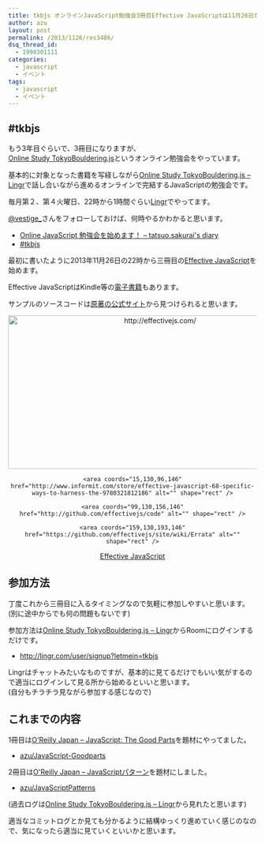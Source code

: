 ```yaml
---
title: tkbjs オンラインJavaScript勉強会3冊目Effective JavaScriptは11月26日からスタート
author: azu
layout: post
permalink: /2013/1126/res3486/
dsq_thread_id:
  - 1998301111
categories:
  - javascript
  - イベント
tags:
  - javascript
  - イベント
---
```

## #tkbjs

もう3年目ぐらいで、3冊目になりますが、  
[Online Study TokyoBouldering.js][1]というオンライン勉強会をやっています。

基本的に対象となった書籍を写経しながら[Online Study TokyoBouldering.js – Lingr][2]で話し合いながら進めるオンラインで完結するJavaScriptの勉強会です。

毎月第２、第４火曜日、22時から1時間ぐらい[Lingr][2]でやってます。

[@vestige_][3]さんをフォローしておけば、何時やるかわかると思います。

*   [Online JavaScript 勉強会を始めます！ &#8211; tatsuo.sakurai's diary][4]
*   [#tkbjs][5] 

最初に書いたように2013年11月26日の22時から三冊目の[Effective JavaScript][6]を始めます。

Effective JavaScriptはKindle等の[電子書籍][7]もあります。

サンプルのソースコードは[原著の公式サイト][8]から見つけられると思います。

<div class="kwout" style="text-align: center;">
  <img src="http://kwout.com/cutout/x/yp/ff/ehr.jpg" alt="http://effectivejs.com/" title="Effective JavaScript" width="600" height="311" style="border: none;" usemap="#map_xypffehr" /><br /> <map id="map_xypffehr" name="map_xypffehr">
    <area coords="112,76,247,85" href="http://www.informit.com/esds" alt="" shape="rect" />
    
    <area coords="15,130,96,146" href="http://www.informit.com/store/effective-javascript-68-specific-ways-to-harness-the-9780321812186" alt="" shape="rect" />
    
    <area coords="99,130,156,146" href="http://github.com/effectivejs/code" alt="" shape="rect" />
    
    <area coords="159,130,193,146" href="https://github.com/effectivejs/site/wiki/Errata" alt="" shape="rect" />
  </map>
  
  <p style="margin-top: 10px; text-align: center;">
    <a href="http://effectivejs.com/">Effective JavaScript</a>
  </p>
</div>

## 参加方法

丁度これから三冊目に入るタイミングなので気軽に参加しやすいと思います。(別に途中からでも何の問題もないです)

参加方法は[Online Study TokyoBouldering.js – Lingr][2]からRoomにログインするだけです。

*   http://lingr.com/user/signup?letmein=tkbjs

Lingrはチャットみたいなものですが、基本的に見てるだけでもいい気がするので適当にログインして見る所から始めるといいと思います。  
(自分もチラチラ見ながら参加する感じなので)

## これまでの内容

1冊目は[O'Reilly Japan &#8211; JavaScript: The Good Parts][9]を題材にやってました。

*   [azu/JavaScript-Goodparts][10]

2冊目は[O'Reilly Japan &#8211; JavaScriptパターン][11]を題材にしました。

*   [azu/JavaScriptPatterns][12]

(過去ログは[Online Study TokyoBouldering.js – Lingr][2]から見れたと思います)

適当なコミットログとか見ても分かるように結構ゆっくり進めていく感じのなので、気になったら適当に見ていくといいかと思います。

 [1]: http://lingr.com/room/tkbjs "Online Study TokyoBouldering.js"
 [2]: http://lingr.com/room/tkbjs "Online Study TokyoBouldering.js – Lingr"
 [3]: https://twitter.com/vestige_ "@vestige_"
 [4]: http://t2os.hatenablog.com/entry/20100708/1278561934 "Online JavaScript 勉強会を始めます！ - tatsuo.sakurai's diary"
 [5]: https://twitter.com/search?q=%23tkbjs "#tkbjs"
 [6]: http://www.amazon.co.jp/dp/4798131113/ "Effective JavaScript"
 [7]: http://books.shoeisha.co.jp/book/b110733.html "電子書籍"
 [8]: http://effectivejs.com/
 [9]: http://www.oreilly.co.jp/books/9784873113913/ "O'Reilly Japan - JavaScript: The Good Parts"
 [10]: https://github.com/azu/JavaScript-Goodparts "azu/JavaScript-Goodparts"
 [11]: http://www.oreilly.co.jp/books/9784873114880/ "O'Reilly Japan - JavaScriptパターン"
 [12]: https://github.com/azu/JavaScriptPatterns "azu/JavaScriptPatterns"